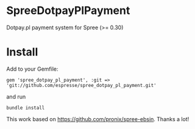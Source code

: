 SpreeDotpayPlPayment
====================

Dotpay.pl payment system for Spree (>= 0.30)

Install
=======

Add to your Gemfile:

    gem 'spree_dotpay_pl_payment', :git => 'git://github.com/espresse/spree_dotpay_pl_payment.git'

and run 

    bundle install

This work based on https://github.com/pronix/spree-ebsin. Thanks a lot!
 
